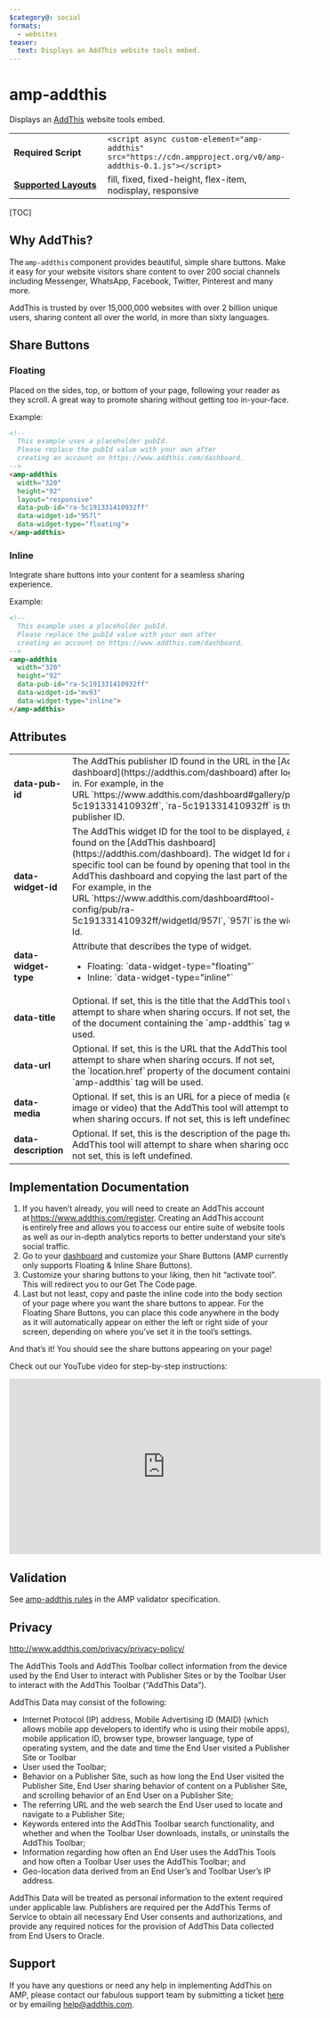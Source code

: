```yaml
---
$category@: social
formats:
  - websites
teaser:
  text: Displays an AddThis website tools embed.
---
```

<!---
Copyright 2018 The AMP HTML Authors. All Rights Reserved.

Licensed under the Apache License, Version 2.0 (the "License");
you may not use this file except in compliance with the License.
You may obtain a copy of the License at

      http://www.apache.org/licenses/LICENSE-2.0

Unless required by applicable law or agreed to in writing, software
distributed under the License is distributed on an "AS-IS" BASIS,
WITHOUT WARRANTIES OR CONDITIONS OF ANY KIND, either express or implied.
See the License for the specific language governing permissions and
limitations under the License.
-->

# amp-addthis

Displays an <a href="https://www.addthis.com">AddThis</a> website tools embed.

<table>
  <tr>
    <td width="40%"><strong>Required Script</strong></td>
    <td><code>&lt;script async custom-element="amp-addthis" src="https://cdn.ampproject.org/v0/amp-addthis-0.1.js">&lt;/script></code></td>
  </tr>
  <tr>
    <td class="col-fourty"><strong><a href="https://www.ampproject.org/docs/guides/responsive/control_layout.html">Supported Layouts</a></strong></td>
    <td>fill, fixed, fixed-height, flex-item, nodisplay, responsive</td>
  </tr>
</table>

[TOC]

## Why AddThis?

The `amp-addthis` component provides beautiful, simple share buttons. Make it easy for your website visitors share content to over 200 social channels including Messenger, WhatsApp, Facebook, Twitter, Pinterest and many more.

AddThis is trusted by over 15,000,000 websites with over 2 billion unique users, sharing content all over the world, in more than sixty languages.

## Share Buttons

### Floating
Placed on the sides, top, or bottom of your page, following your reader as they scroll. A great way to promote sharing without getting too in-your-face.

Example:
```html
<!--
  This example uses a placeholder pubId.
  Please replace the pubId value with your own after
  creating an account on https://www.addthis.com/dashboard.
-->
<amp-addthis
  width="320"
  height="92"
  layout="responsive"
  data-pub-id="ra-5c191331410932ff"
  data-widget-id="957l"
  data-widget-type="floating">
</amp-addthis>
```

### Inline
Integrate share buttons into your content for a seamless sharing experience.

Example:
```html
<!--
  This example uses a placeholder pubId.
  Please replace the pubId value with your own after
  creating an account on https://www.addthis.com/dashboard.
-->
<amp-addthis
  width="320"
  height="92"
  data-pub-id="ra-5c191331410932ff"
  data-widget-id="mv93"
  data-widget-type="inline">
</amp-addthis>
```

## Attributes
<table class="ad-m-table-listing">
  <tr>
    <td width="40%"><strong>data-pub-id</strong></td>
    <td>The AddThis publisher ID found in the URL in the [AddThis dashboard](https://addthis.com/dashboard) after logging in. For example, in the URL `https://www.addthis.com/dashboard#gallery/pub/ra-5c191331410932ff`, `ra-5c191331410932ff` is the publisher ID.</td>
  </tr>
  <tr>
    <td width="40%"><strong>data-widget-id</strong></td>
    <td>The AddThis widget ID for the tool to be displayed, also found on the [AddThis dashboard](https://addthis.com/dashboard). The widget Id for a specific tool can be found by opening that tool in the AddThis dashboard and copying the last part of the URL. For example, in the URL `https://www.addthis.com/dashboard#tool-config/pub/ra-5c191331410932ff/widgetId/957l`, `957l` is the widget Id.</td>
  </tr>
  <tr>
     <td width="40%"><strong>data-widget-type</strong></td>
     <td>
      Attribute that describes the type of widget.
      <ul>
         <li>Floating: `data-widget-type="floating"`</li>
         <li>Inline: `data-widget-type="inline"`</li>
       </ul>
     </td>
   </tr>
  <tr>
    <td width="40%"><strong>data-title</strong></td>
    <td>Optional. If set, this is the title that the AddThis tool will attempt to share when sharing occurs. If not set, the title of the document containing the `amp-addthis` tag will be used.</td>
  </tr>
  <tr>
    <td width="40%"><strong>data-url</strong></td>
    <td>Optional. If set, this is the URL that the AddThis tool will attempt to share when sharing occurs. If not set, the `location.href` property of the document containing the `amp-addthis` tag will be used.</td>
  </tr>
  <tr>
    <td width="40%"><strong>data-media</strong></td>
    <td>Optional. If set, this is an URL for a piece of media (e.g., image or video) that the AddThis tool will attempt to share when sharing occurs. If not set, this is left undefined.</td>
  </tr>
  <tr>
    <td width="40%"><strong>data-description</strong></td>
    <td>Optional. If set, this is the description of the page that the AddThis tool will attempt to share when sharing occurs. If not set, this is left undefined.</td>
  </tr>
</table>


## Implementation Documentation

1. If you haven’t already, you will need to create an AddThis account at <https://www.addthis.com/register>. Creating an AddThis account is entirely free and allows you to access our entire suite of website tools as well as our in-depth analytics reports to better understand your site’s social traffic.
2. Go to your [dashboard](https://addthis.com/dashboard) and customize your Share Buttons (AMP currently only supports Floating & Inline Share Buttons).
3. Customize your sharing buttons to your liking, then hit “activate tool”. This will redirect you to our Get The Code page.
4. Last but not least, copy and paste the inline code into the body section of your page where you want the share buttons to appear. For the Floating Share Buttons, you can place this code anywhere in the body as it will automatically appear on either the left or right side of your screen, depending on where you’ve set it in the tool’s settings.

And that’s it! You should see the share buttons appearing on your page!

Check out our YouTube video for step-by-step instructions:
<iframe width="560" height="315" src="https://www.youtube.com/embed/BSkuAB4er2o" frameborder="0" allow="accelerometer; autoplay; encrypted-media; gyroscope; picture-in-picture" allowfullscreen></iframe>

## Validation

See [amp-addthis rules](https://github.com/ampproject/amphtml/blob/master/extensions/amp-addthis/validator-amp-addthis.protoascii) in the AMP validator specification.

## Privacy

<http://www.addthis.com/privacy/privacy-policy/>

The AddThis Tools and AddThis Toolbar collect information from the device used by the End User to interact with Publisher Sites or by the Toolbar User to interact with the AddThis Toolbar (“AddThis Data”).

AddThis Data may consist of the following:

- Internet Protocol (IP) address, Mobile Advertising ID (MAID) (which allows mobile app developers to identify who is using their mobile apps), mobile application ID, browser type, browser language, type of operating system, and the date and time the End User visited a Publisher Site or Toolbar
- User used the Toolbar;
- Behavior on a Publisher Site, such as how long the End User visited the Publisher Site, End User sharing behavior of content on a Publisher Site, and scrolling behavior of an End User on a Publisher Site;
- The referring URL and the web search the End User used to locate and navigate to a Publisher Site;
- Keywords entered into the AddThis Toolbar search functionality, and whether and when the Toolbar User downloads, installs, or uninstalls the AddThis Toolbar;
- Information regarding how often an End User uses the AddThis Tools and how often a Toolbar User uses the AddThis Toolbar; and
- Geo-location data derived from an End User’s and Toolbar User’s IP address.

AddThis Data will be treated as personal information to the extent required under applicable law. Publishers are required per the AddThis Terms of Service to obtain all necessary End User consents and authorizations, and provide any required notices for the provision of AddThis Data collected from End Users to Oracle.

## Support
If you have any questions or need any help in implementing AddThis on AMP, please contact our fabulous support team by submitting a ticket [here](https://www.addthis.com/support/) or by emailing [help@addthis.com](mailto:help@addthis.com).

